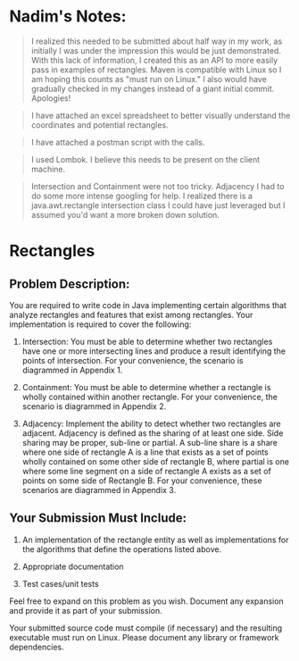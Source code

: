 # Nadim's Notes:
> I realized this needed to be submitted about half way in my work, as initially I was under the impression this would be just demonstrated. With this lack of information, I created this as an API to more easily pass in examples of rectangles. Maven is compatible with Linux so I am hoping this counts as "must run on Linux." I also would have gradually checked in my changes instead of a giant initial commit. Apologies!

> I have attached an excel spreadsheet to better visually understand the coordinates and potential rectangles.

> I have attached a postman script with the calls.

> I used Lombok. I believe this needs to be present on the client machine.

> Intersection and Containment were not too tricky. Adjacency I had to do some more intense googling for help. I realized there is a java.awt.rectangle intersection class I could have just leveraged but I assumed you'd want a more broken down solution.




# Rectangles

## Problem Description:
You are required to write code in Java implementing certain algorithms that analyze rectangles and
features that exist among rectangles. Your implementation is required to cover the following:

1. Intersection: You must be able to determine whether two rectangles have one or more
intersecting lines and produce a result identifying the points of intersection. For your
convenience, the scenario is diagrammed in Appendix 1.

2. Containment: You must be able to determine whether a rectangle is wholly contained within
another rectangle. For your convenience, the scenario is diagrammed in Appendix 2.

3. Adjacency: Implement the ability to detect whether two rectangles are adjacent. Adjacency is
defined as the sharing of at least one side. Side sharing may be proper, sub-line or partial. A
sub-line share is a share where one side of rectangle A is a line that exists as a set of points
wholly contained on some other side of rectangle B, where partial is one where some line
segment on a side of rectangle A exists as a set of points on some side of Rectangle B. For your
convenience, these scenarios are diagrammed in Appendix 3.


## Your Submission Must Include:
1. An implementation of the rectangle entity as well as implementations for the algorithms that
define the operations listed above.

2. Appropriate documentation

3. Test cases/unit tests

Feel free to expand on this problem as you wish. Document any expansion and provide it as part of your
submission.

Your submitted source code must compile (if necessary) and the resulting executable must run on Linux.
Please document any library or framework dependencies.
